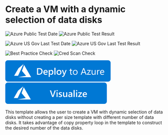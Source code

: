 # Create a VM with a dynamic selection of data disks

![Azure Public Test Date](https://azurequickstartsservice.blob.core.windows.net/badges/201-vm-dynamic-data-disks-selection/PublicLastTestDate.svg)
![Azure Public Test Result](https://azurequickstartsservice.blob.core.windows.net/badges/201-vm-dynamic-data-disks-selection/PublicDeployment.svg)

![Azure US Gov Last Test Date](https://azurequickstartsservice.blob.core.windows.net/badges/201-vm-dynamic-data-disks-selection/FairfaxLastTestDate.svg)
![Azure US Gov Last Test Result](https://azurequickstartsservice.blob.core.windows.net/badges/201-vm-dynamic-data-disks-selection/FairfaxDeployment.svg)

![Best Practice Check](https://azurequickstartsservice.blob.core.windows.net/badges/201-vm-dynamic-data-disks-selection/BestPracticeResult.svg)
![Cred Scan Check](https://azurequickstartsservice.blob.core.windows.net/badges/201-vm-dynamic-data-disks-selection/CredScanResult.svg)


[![Deploy To Azure](https://raw.githubusercontent.com/Azure/azure-quickstart-templates/master/1-CONTRIBUTION-GUIDE/images/deploytoazure.svg?sanitize=true)]("https://portal.azure.com/#create/Microsoft.Template/uri/https%3A%2F%2Fraw.githubusercontent.com%2FAzure%2Fazure-quickstart-templates%2Fmaster%2F201-vm-dynamic-data-disks-selection%2Fazuredeploy.json")  [![Visualize](https://raw.githubusercontent.com/Azure/azure-quickstart-templates/master/1-CONTRIBUTION-GUIDE/images/visualizebutton.svg?sanitize=true)]("http://armviz.io/#/?load=https%3A%2F%2Fraw.githubusercontent.com%2FAzure%2Fazure-quickstart-templates%2Fmaster%2F201-vm-dynamic-data-disks-selection%2Fazuredeploy.json")
    


    


This template allows the user to create a VM with dynamic selection of data disks without creating a per size template with different number of data disks. It takes advantage of copy property loop in the template to construct the desired number of the data disks.

